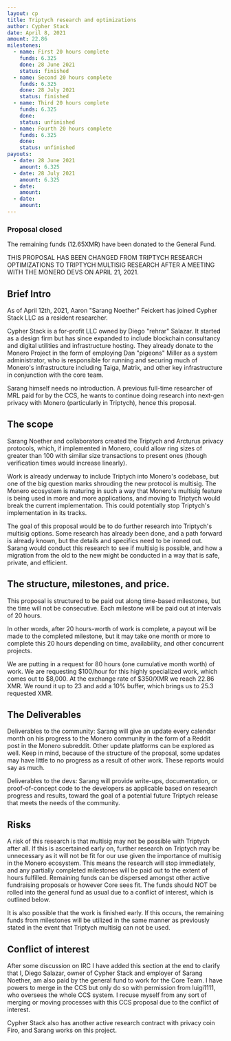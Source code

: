 ```yaml
---
layout: cp
title: Triptych research and optimizations
author: Cypher Stack
date: April 8, 2021
amount: 22.86
milestones:
  - name: First 20 hours complete
    funds: 6.325
    done: 28 June 2021
    status: finished
  - name: Second 20 hours complete
    funds: 6.325
    done: 28 July 2021
    status: finished
  - name: Third 20 hours complete
    funds: 6.325
    done:
    status: unfinished
  - name: Fourth 20 hours complete
    funds: 6.325
    done:
    status: unfinished
payouts:
  - date: 28 June 2021
    amount: 6.325
  - date: 28 July 2021
    amount: 6.325
  - date:
    amount:
  - date:
    amount:
---
```


### Proposal closed

The remaining funds (12.65XMR) have been donated to the General Fund.

THIS PROPOSAL HAS BEEN CHANGED FROM TRIPTYCH RESEARCH OPTIMIZATIONS TO TRIPTYCH MULTISIG RESEARCH AFTER A MEETING WITH THE MONERO DEVS ON APRIL 21, 2021.

## Brief Intro

As of April 12th, 2021, Aaron "Sarang Noether" Feickert has joined Cypher Stack LLC as a resident researcher.

Cypher Stack is a for-profit LLC owned by Diego "rehrar" Salazar. It started as a design firm but has since expanded to include blockchain consultancy and digital utilities and infrastructure hosting. They already donate to the Monero Project in the form of employing Dan "pigeons" Miller as a system administrator, who is responsible for running and securing much of Monero's infrastructure including Taiga, Matrix, and other key infrastructure in conjunction with the core team.

Sarang himself needs no introduction. A previous full-time researcher of MRL paid for by the CCS, he wants to continue doing research into next-gen privacy with Monero (particularly in Triptych), hence this proposal.

## The scope

Sarang Noether and collaborators created the Triptych and Arcturus privacy protocols, which, if implemented in Monero, could allow ring sizes of greater than 100 with similar size transactions to present ones (though verification times would increase linearly).

Work is already underway to include Triptych into Monero's codebase, but one of the big question marks shrouding the new protocol is multisig. The Monero ecosystem is maturing in such a way that Monero's multisig feature is being used in more and more applications, and moving to Triptych would break the current implementation. This could potentially stop Triptych's implementation in its tracks.

The goal of this proposal would be to do further research into Triptych's multisig options. Some research has already been done, and a path forward is already known, but the details and specifics need to be ironed out. Sarang would conduct this research to see if multisig is possible, and how a migration from the old to the new might be conducted in a way that is safe, private, and efficient.

## The structure, milestones, and price.

This proposal is structured to be paid out along time-based milestones, but the time will not be consecutive. Each milestone will be paid out at intervals of 20 hours.

In other words, after 20 hours-worth of work is complete, a payout will be made to the completed milestone, but it may take one month or more to complete this 20 hours depending on time, availability, and other concurrent projects.

We are putting in a request for 80 hours (one cumulative month worth) of work. We are requesting $100/hour for this highly specialized work, which comes out to $8,000. At the exchange rate of $350/XMR we reach 22.86 XMR. We round it up to 23 and add a 10% buffer, which brings us to 25.3 requested XMR.

## The Deliverables

Deliverables to the community: Sarang will give an update every calendar month on his progress to the Monero community in the form of a Reddit post in the Monero subreddit. Other update platforms can be explored as well. Keep in mind, because of the structure of the proposal, some updates may have little to no progress as a result of other work. These reports would say as much.

Deliverables to the devs: Sarang will provide write-ups, documentation, or proof-of-concept code to the developers as applicable based on research progress and results, toward the goal of a potential future Triptych release that meets the needs of the community.

## Risks

A risk of this research is that multisig may not be possible with Triptych after all. If this is ascertained early on, further research on Triptych may be unnecessary as it will not be fit for our use given the importance of multisig in the Monero ecosystem. This means the research will stop immediately, and any partially completed milestones will be paid out to the extent of hours fulfilled. Remaining funds can be dispersed amongst other active fundraising proposals or however Core sees fit. The funds should NOT be rolled into the general fund as usual due to a conflict of interest, which is outlined below.

It is also possible that the work is finished early. If this occurs, the remaining funds from milestones will be utilized in the same manner as previously stated in the event that Triptych multisig can not be used.

## Conflict of interest

After some discussion on IRC I have added this section at the end to clarify that I, Diego Salazar, owner of Cypher Stack and employer of Sarang Noether, am also paid by the general fund to work for the Core Team. I have powers to merge in the CCS but only do so with permission from luigi1111, who oversees the whole CCS system. I recuse myself from any sort of merging or moving processes with this CCS proposal due to the conflict of interest.

Cypher Stack also has another active research contract with privacy coin Firo, and Sarang works on this project.
